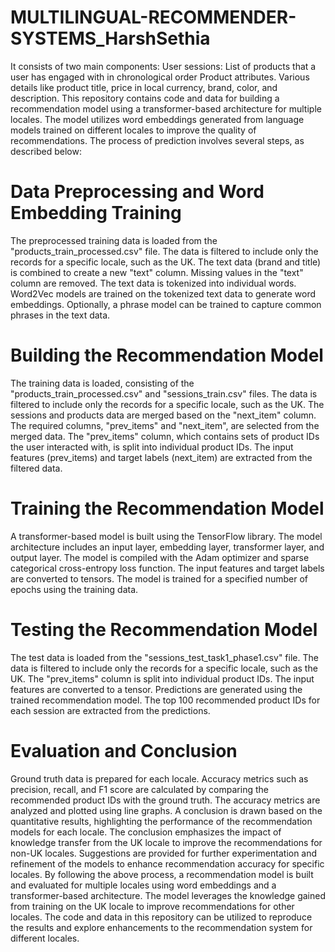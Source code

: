 # MULTILINGUAL-RECOMMENDER-SYSTEMS_HarshSethia
It consists of two main components:  User sessions: List of products that a user has engaged with in chronological order Product attributes. Various details like product title, price in local currency, brand, color, and description.
This repository contains code and data for building a recommendation model using a transformer-based architecture for multiple locales. The model utilizes word embeddings generated from language models trained on different locales to improve the quality of recommendations. The process of prediction involves several steps, as described below:

# Data Preprocessing and Word Embedding Training
The preprocessed training data is loaded from the "products_train_processed.csv" file.
The data is filtered to include only the records for a specific locale, such as the UK.
The text data (brand and title) is combined to create a new "text" column.
Missing values in the "text" column are removed.
The text data is tokenized into individual words.
Word2Vec models are trained on the tokenized text data to generate word embeddings.
Optionally, a phrase model can be trained to capture common phrases in the text data.
# Building the Recommendation Model
The training data is loaded, consisting of the "products_train_processed.csv" and "sessions_train.csv" files.
The data is filtered to include only the records for a specific locale, such as the UK.
The sessions and products data are merged based on the "next_item" column.
The required columns, "prev_items" and "next_item", are selected from the merged data.
The "prev_items" column, which contains sets of product IDs the user interacted with, is split into individual product IDs.
The input features (prev_items) and target labels (next_item) are extracted from the filtered data.
# Training the Recommendation Model
A transformer-based model is built using the TensorFlow library.
The model architecture includes an input layer, embedding layer, transformer layer, and output layer.
The model is compiled with the Adam optimizer and sparse categorical cross-entropy loss function.
The input features and target labels are converted to tensors.
The model is trained for a specified number of epochs using the training data.
# Testing the Recommendation Model
The test data is loaded from the "sessions_test_task1_phase1.csv" file.
The data is filtered to include only the records for a specific locale, such as the UK.
The "prev_items" column is split into individual product IDs.
The input features are converted to a tensor.
Predictions are generated using the trained recommendation model.
The top 100 recommended product IDs for each session are extracted from the predictions.
# Evaluation and Conclusion
Ground truth data is prepared for each locale.
Accuracy metrics such as precision, recall, and F1 score are calculated by comparing the recommended product IDs with the ground truth.
The accuracy metrics are analyzed and plotted using line graphs.
A conclusion is drawn based on the quantitative results, highlighting the performance of the recommendation models for each locale.
The conclusion emphasizes the impact of knowledge transfer from the UK locale to improve the recommendations for non-UK locales.
Suggestions are provided for further experimentation and refinement of the models to enhance recommendation accuracy for specific locales.
By following the above process, a recommendation model is built and evaluated for multiple locales using word embeddings and a transformer-based architecture. The model leverages the knowledge gained from training on the UK locale to improve recommendations for other locales. The code and data in this repository can be utilized to reproduce the results and explore enhancements to the recommendation system for different locales.

